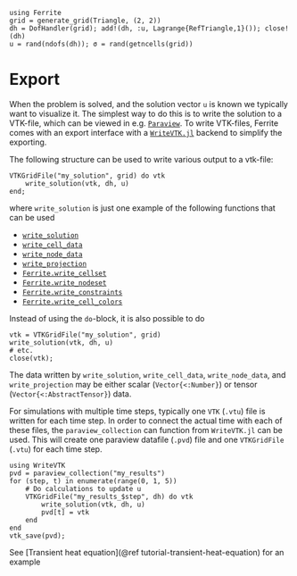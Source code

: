 ```@setup export
using Ferrite
grid = generate_grid(Triangle, (2, 2))
dh = DofHandler(grid); add!(dh, :u, Lagrange{RefTriangle,1}()); close!(dh)
u = rand(ndofs(dh)); σ = rand(getncells(grid))
```

# Export

When the problem is solved, and the solution vector `u` is known we typically
want to visualize it. The simplest way to do this is to write the solution to a
VTK-file, which can be viewed in e.g. [`Paraview`](https://www.paraview.org/).
To write VTK-files, Ferrite comes with an export interface with a
[`WriteVTK.jl`](https://github.com/jipolanco/WriteVTK.jl) backend to simplify
the exporting.

The following structure can be used to write various output to a vtk-file:
```@example export
VTKGridFile("my_solution", grid) do vtk
    write_solution(vtk, dh, u)
end;
```
where `write_solution` is just one example of the following functions that can be used

* [`write_solution`](@ref)
* [`write_cell_data`](@ref)
* [`write_node_data`](@ref)
* [`write_projection`](@ref)
* [`Ferrite.write_cellset`](@ref)
* [`Ferrite.write_nodeset`](@ref)
* [`Ferrite.write_constraints`](@ref)
* [`Ferrite.write_cell_colors`](@ref)

Instead of using the `do`-block, it is also possible to do
```@example export
vtk = VTKGridFile("my_solution", grid)
write_solution(vtk, dh, u)
# etc.
close(vtk);
```

The data written by `write_solution`, `write_cell_data`, `write_node_data`, and `write_projection` may be either scalar (`Vector{<:Number}`) or tensor (`Vector{<:AbstractTensor}`) data.

For simulations with multiple time steps, typically one `VTK` (`.vtu`) file is written
for each time step. In order to connect the actual time with each of these files,
the `paraview_collection` can function from `WriteVTK.jl` can be used. This will create
one paraview datafile (`.pvd`) file and one `VTKGridFile` (`.vtu`) for each time step.

```@example export
using WriteVTK
pvd = paraview_collection("my_results")
for (step, t) in enumerate(range(0, 1, 5))
    # Do calculations to update u
    VTKGridFile("my_results_$step", dh) do vtk
        write_solution(vtk, dh, u)
        pvd[t] = vtk
    end
end
vtk_save(pvd);
```
See [Transient heat equation](@ref tutorial-transient-heat-equation) for an example

